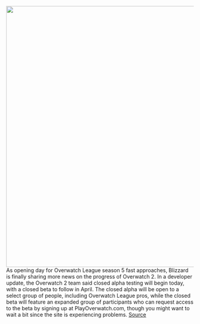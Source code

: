 <img src='https://cdn.vox-cdn.com/thumbor/wb9Qp0rN3EmmmWFohc7nUJ3nEJs=/0x0:1920x1280/1200x800/filters:focal(807x487:1113x793)/cdn.vox-cdn.com/uploads/chorus_image/image/70604444/sojourn.0.jpg' width='700px' /><br/>
As opening day for Overwatch League season 5 fast approaches, Blizzard is finally sharing more news on the progress of Overwatch 2. In a developer update, the Overwatch 2 team said closed alpha testing will begin today, with a closed beta to follow in April. The closed alpha will be open to a select group of people, including Overwatch League pros, while the closed beta will feature an expanded group of participants who can request access to the beta by signing up at PlayOverwatch.com, though you might want to wait a bit since the site is experiencing problems.
<a href='https://www.theverge.com/2022/3/10/22970734/blizzard-overwatch-2-closed-beta-alpha-annoucement-sojourn'> Source <a/>